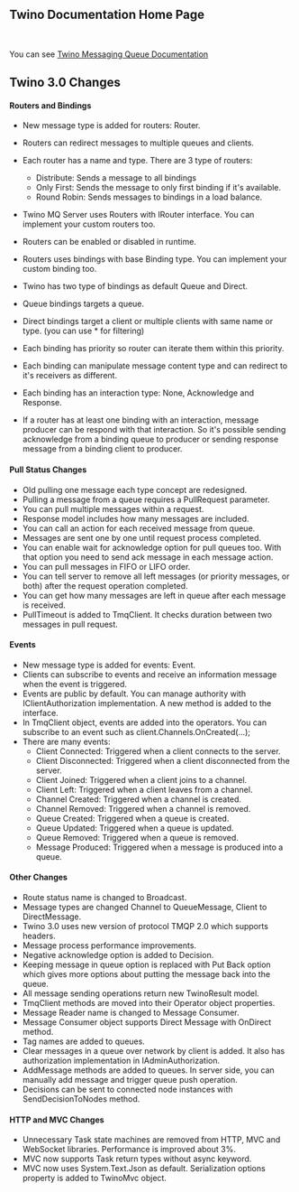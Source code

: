 ## Twino Documentation Home Page
<br>

You can see [Twino Messaging Queue Documentation](https://github.com/mhelvacikoylu/twino/blob/v3/docs/twino-mq.pdf)<br>


## Twino 3.0 Changes

#### Routers and Bindings
* New message type is added for routers: Router.
* Routers can redirect messages to multiple queues and clients.
* Each router has a name and type. There are 3 type of routers:
  -	Distribute: Sends a message to all bindings
  -	Only First: Sends the message to only first binding if it's available.
  -	Round Robin: Sends messages to bindings in a load balance.
    	
* Twino MQ Server uses Routers with IRouter interface. You can implement your custom routers too.
* Routers can be enabled or disabled in runtime.
* Routers uses bindings with base Binding type. You can implement your custom binding too.
* Twino has two type of bindings as default Queue and Direct.
* Queue bindings targets a queue.
* Direct bindings target a client or multiple clients with same name or type. (you can use * for filtering)
* Each binding has priority so router can iterate them within this priority.
* Each binding can manipulate message content type and can redirect to it's receivers as different.
* Each binding has an interaction type: None, Acknowledge and Response.
* If a router has at least one binding with an interaction, message producer can be respond with that interaction. So it's possible sending acknowledge from a binding queue to producer or sending response message from a binding client to producer.     
#### Pull Status Changes
* Old pulling one message each type concept are redesigned.
* Pulling a message from a queue requires a PullRequest parameter.
* You can pull multiple messages within a request.
* Response model includes how many messages are included.
* You can call an action for each received message from queue.
* Messages are sent one by one until request process completed.
* You can enable wait for acknowledge option for pull queues too. With that option you need to send ack message in each message action.
* You can pull messages in FIFO or LIFO order.
* You can tell server to remove all left messages (or priority messages, or both) after the request operation completed.
* You can get how many messages are left in queue after each message is received.
* PullTimeout is added to TmqClient. It checks duration between two messages in pull request.

#### Events
* New message type is added for events: Event.
* Clients can subscribe to events and receive an information message when the event is triggered.
* Events are public by default. You can manage authority with IClientAuthorization implementation. A new method is added to the interface.
* In TmqClient object, events are added into the operators. You can subscribe to an event such as client.Channels.OnCreated(...);
* There are many events:
  -	Client Connected: Triggered when a client connects to the server.
  -	Client Disconnected: Triggered when a client disconnected from the server.
  -	Client Joined: Triggered when a client joins to a channel.
  -	Client Left: Triggered when a client leaves from a channel.
  -	Channel Created: Triggered when a channel is created.
  -	Channel Removed: Triggered when a channel is removed.
  -	Queue Created: Triggered when a queue is created.
  -	Queue Updated: Triggered when a queue is updated.
  -	Queue Removed: Triggered when a queue is removed.
  -	Message Produced: Triggered when a message is produced into a queue.

#### Other Changes
* Route status name is changed to Broadcast.
* Message types are changed Channel to QueueMessage, Client to DirectMessage.
* Twino 3.0 uses new version of protocol TMQP 2.0 which supports headers.
* Message process performance improvements.
* Negative acknowledge option is added to Decision.
* Keeping message in queue option is replaced with Put Back option which gives more options about putting the message back into the queue.
* All message sending operations return new TwinoResult model.
* TmqClient methods are moved into their Operator object properties.
* Message Reader name is changed to Message Consumer.
* Message Consumer object supports Direct Message with OnDirect method.
* Tag names are added to queues.
* Clear messages in a queue over network by client is added. It also has authorization implementation in IAdminAuthorization.
* AddMessage methods are added to queues. In server side, you can manually add message and trigger queue push operation.
* Decisions can be sent to connected node instances with SendDecisionToNodes method.

#### HTTP and MVC Changes
* Unnecessary Task state machines are removed from HTTP, MVC and WebSocket libraries. Performance is improved about 3%.
* MVC now supports Task return types without async keyword.
* MVC now uses System.Text.Json as default. Serialization options property is added to TwinoMvc object.  
